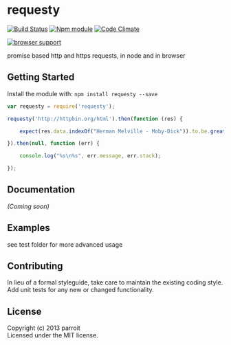 # requesty
[![Build Status](https://secure.travis-ci.org/parroit/requesty.png?branch=master)](http://travis-ci.org/parroit/requesty)  [![Npm module](https://badge.fury.io/js/requesty.png)](https://npmjs.org/package/requesty) [![Code Climate](https://codeclimate.com/github/parroit/requesty.png)](https://codeclimate.com/github/parroit/requesty)

[![browser support](https://ci.testling.com/parroit/requesty.png)](http://ci.testling.com/parroit/requesty)

promise based http and https requests, in node and in browser

## Getting Started
Install the module with: `npm install requesty --save`

```javascript
var requesty = require('requesty');

requesty('http://httpbin.org/html').then(function (res) {

    expect(res.data.indexOf("Herman Melville - Moby-Dick")).to.be.greaterThan(10);

}).then(null, function (err) {

    console.log("%s\n%s", err.message, err.stack);

});
```

## Documentation
_(Coming soon)_

## Examples
see test folder for more advanced usage

## Contributing
In lieu of a formal styleguide, take care to maintain the existing coding style.
Add unit tests for any new or changed functionality.


## License
Copyright (c) 2013 parroit  
Licensed under the MIT license.
